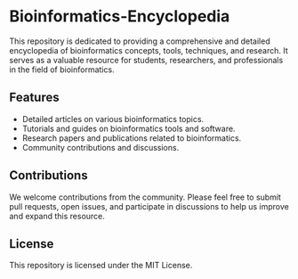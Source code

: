 # Bioinformatics-Encyclopedia

This repository is dedicated to providing a comprehensive and detailed encyclopedia of bioinformatics concepts, tools, techniques, and research. It serves as a valuable resource for students, researchers, and professionals in the field of bioinformatics.

## Features

- Detailed articles on various bioinformatics topics.
- Tutorials and guides on bioinformatics tools and software.
- Research papers and publications related to bioinformatics.
- Community contributions and discussions.

## Contributions

We welcome contributions from the community. Please feel free to submit pull requests, open issues, and participate in discussions to help us improve and expand this resource.

## License

This repository is licensed under the MIT License.
